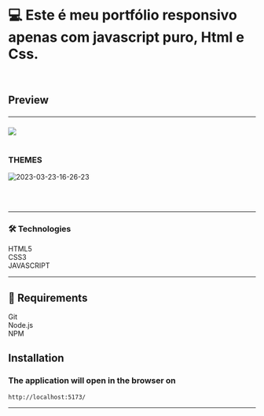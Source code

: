 # 💻  Este é meu portfólio responsivo apenas com javascript puro, Html e Css.<br/><br/>

## Preview <br/><hr/>

<img src="./src/assets/readme/apidigimon.jpg"/>
<br/><br/>


### THEMES
![2023-03-23-16-26-23](https://user-images.githubusercontent.com/76684471/227327527-4a396097-7633-4ccd-aa7f-1be44458fb72.gif)

<br/> <br/>
<hr/>

### 🛠️ Technologies 

HTML5<br/>
CSS3<br/>
JAVASCRIPT<br/>
<hr/>

## 🧲 Requirements 
Git<br/>
Node.js <br/>
NPM

## Installation

### The application will open in the browser on 
``` 
http://localhost:5173/ 
```
<hr/>
